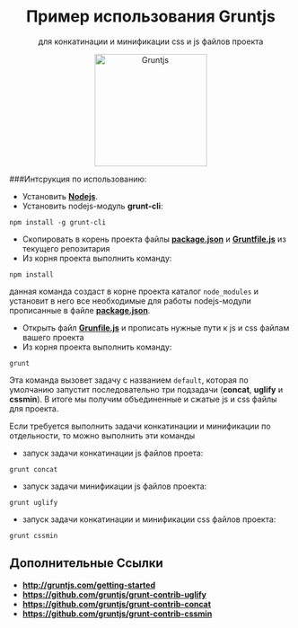 <h1 align="center">Пример использования Gruntjs</h1>
<p align="center">для конкатинации и минификации css и js файлов проекта</p>

<p align="center">
  <a target="_blank" href="http://gruntjs.com/getting-started">
    <img  style="max-width:100%;"
          alt="Gruntjs"
          height="200px"
          src="https://1.gravatar.com/avatar/801a04ad77406f5ba958a607f2b27880?d=https%3A%2F%2Fidenticons.github.com%2F4e4819fe606f4444e784c9db7413ec4e.png&r=x&s=400" />
  </a>
</p>

###Интсрукция по использованию:
* Установить **[Nodejs](http://nodejs.org/)**.
* Установить nodejs-модуль **grunt-cli**:

```
npm install -g grunt-cli
```

* Скопировать в корень проекта файлы **[package.json](https://github.com/uran1980/gruntjs-usage-example/blob/master/package.json)** и **[Gruntfile.js](https://github.com/uran1980/gruntjs-usage-example/blob/master/Gruntfile.js)** из текущего репозитария
* Из корня проекта выполнить команду:

```
npm install
```
данная команда создаст в корне проекта каталог ```node_modules``` и установит в него все необходимые для работы nodejs-модули прописанные в файле **[package.json](https://github.com/uran1980/gruntjs-usage-example/blob/master/package.json)**.
* Открыть файл **[Grunfile.js](https://github.com/uran1980/gruntjs-usage-example/blob/master/Gruntfile.js)** и прописать нужные пути к js и css файлам вашего проекта
* Из корня проекта выполнить команду:

```
grunt
```
Эта команда вызовет задачу с названием ```default```, которая по умолчанию запустит последовательно три подзадачи (**concat**, **uglify** и **cssmin**). В итоге мы получим объединенные и сжатые js и css файлы для проекта.

Если требуется выполнить задачи конкатинации и минификации по отдельности, то можно выполнить эти команды
* запуск задачи конкатинации js файлов проета:

```
grunt concat
```

* запуск задачи минификации js файлов проекта:

```
grunt uglify
```

* запуск задачи конкатинации и минификации css файлов проекта:

```
grunt cssmin
```

## Дополнительные Ссылки
* **http://gruntjs.com/getting-started**
* **https://github.com/gruntjs/grunt-contrib-uglify**
* **https://github.com/gruntjs/grunt-contrib-concat**
* **https://github.com/gruntjs/grunt-contrib-cssmin**

